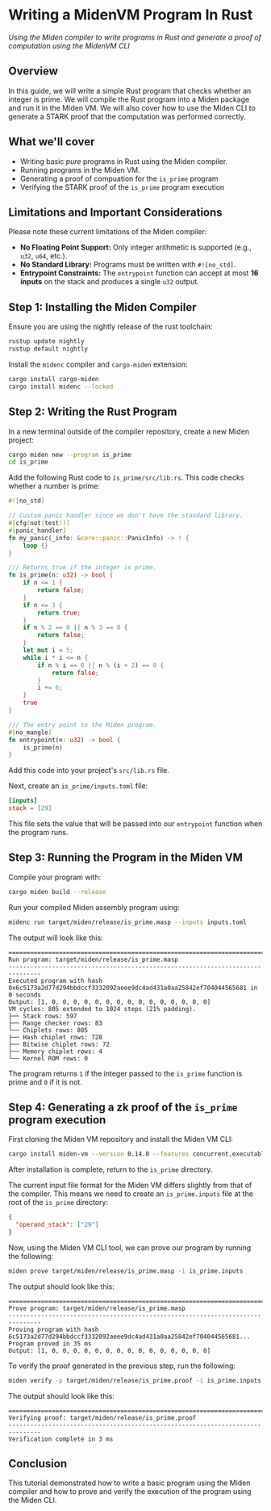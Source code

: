# Writing a MidenVM Program In Rust

_Using the Miden compiler to write programs in Rust and generate a proof of computation using the MidenVM CLI_

## Overview

In this guide, we will write a simple Rust program that checks whether an integer is prime. We will compile the Rust program into a Miden package and run it in the Miden VM. We will also cover how to use the Miden CLI to generate a STARK proof that the computation was performed correctly.

## What we'll cover

- Writing basic _pure_ programs in Rust using the Miden compiler.
- Running programs in the Miden VM.
- Generating a proof of compuation for the `is_prime` program
- Verifying the STARK proof of the `is_prime` program execution

## Limitations and Important Considerations

Please note these current limitations of the Miden compiler:

- **No Floating Point Support:** Only integer arithmetic is supported (e.g., `u32`, `u64`, etc.).
- **No Standard Library:** Programs must be written with `#![no_std]`.
- **Entrypoint Constraints:** The `entrypoint` function can accept at most **16 inputs** on the stack and produces a single `u32` output.

## Step 1: Installing the Miden Compiler

Ensure you are using the nightly release of the rust toolchain:

```bash
rustup update nightly
rustup default nightly
```

Install the `midenc` compiler and `cargo-miden` extension:

```bash
cargo install cargo-miden
cargo install midenc --locked
```

## Step 2: Writing the Rust Program

In a new terminal outside of the compiler repository, create a new Miden project:

```bash
cargo miden new --program is_prime
cd is_prime
```

Add the following Rust code to `is_prime/src/lib.rs`. This code checks whether a number is prime:

```rust
#![no_std]

// Custom panic handler since we don't have the standard library.
#[cfg(not(test))]
#[panic_handler]
fn my_panic(_info: &core::panic::PanicInfo) -> ! {
    loop {}
}

/// Returns true if the integer is prime.
fn is_prime(n: u32) -> bool {
    if n <= 1 {
        return false;
    }
    if n <= 3 {
        return true;
    }
    if n % 2 == 0 || n % 3 == 0 {
        return false;
    }
    let mut i = 5;
    while i * i <= n {
        if n % i == 0 || n % (i + 2) == 0 {
            return false;
        }
        i += 6;
    }
    true
}

/// The entry point to the Miden program.
#[no_mangle]
fn entrypoint(n: u32) -> bool {
    is_prime(n)
}
```

Add this code into your project's `src/lib.rs` file.

Next, create an `is_prime/inputs.toml` file:

```toml
[inputs]
stack = [29]
```

This file sets the value that will be passed into our `entrypoint` function when the program runs.

## Step 3: Running the Program in the Miden VM

Compile your program with:

```bash
cargo miden build --release
```

Run your compiled Miden assembly program using:

```bash
midenc run target/miden/release/is_prime.masp --inputs inputs.toml
```

The output will look like this:

```
===============================================================================
Run program: target/miden/release/is_prime.masp
-------------------------------------------------------------------------------
Executed program with hash 0x6c5173a2d77d294bbdccf3332092aeee9dc4ad431a0aa25842ef704044565681 in 0 seconds
Output: [1, 0, 0, 0, 0, 0, 0, 0, 0, 0, 0, 0, 0, 0, 0, 0]
VM cycles: 805 extended to 1024 steps (21% padding).
├── Stack rows: 597
├── Range checker rows: 83
└── Chiplets rows: 805
├── Hash chiplet rows: 728
├── Bitwise chiplet rows: 72
├── Memory chiplet rows: 4
└── Kernel ROM rows: 0
```

The program returns `1` if the integer passed to the `is_prime` function is prime and `0` if it is not.

## Step 4: Generating a zk proof of the `is_prime` program execution

First cloning the Miden VM repository and install the Miden VM CLI:

```bash
cargo install miden-vm --version 0.14.0 --features concurrent,executable
```

After installation is complete, return to the `is_prime` directory.

The current input file format for the Miden VM differs slightly from that of the compiler. This means we need to create an `is_prime.inputs` file at the root of the `is_prime` directory:

```json
{
  "operand_stack": ["29"]
}
```

Now, using the Miden VM CLI tool, we can prove our program by running the following:

```bash
miden prove target/miden/release/is_prime.masp -i is_prime.inputs
```

The output should look like this:

```
===============================================================================
Prove program: target/miden/release/is_prime.masp
-------------------------------------------------------------------------------
Proving program with hash 6c5173a2d77d294bbdccf3332092aeee9dc4ad431a0aa25842ef704044565681...
Program proved in 35 ms
Output: [1, 0, 0, 0, 0, 0, 0, 0, 0, 0, 0, 0, 0, 0, 0, 0]
```

To verify the proof generated in the previous step, run the following:

```bash
miden verify -p target/miden/release/is_prime.proof -i is_prime.inputs -x 6c5173a2d77d294bbdccf3332092aeee9dc4ad431a0aa25842ef704044565681
```

The output should look like this:

```
===============================================================================
Verifying proof: target/miden/release/is_prime.proof
-------------------------------------------------------------------------------
Verification complete in 3 ms
```

## Conclusion

This tutorial demonstrated how to write a basic program using the Miden compiler and how to prove and verify the execution of the program using the Miden CLI.

